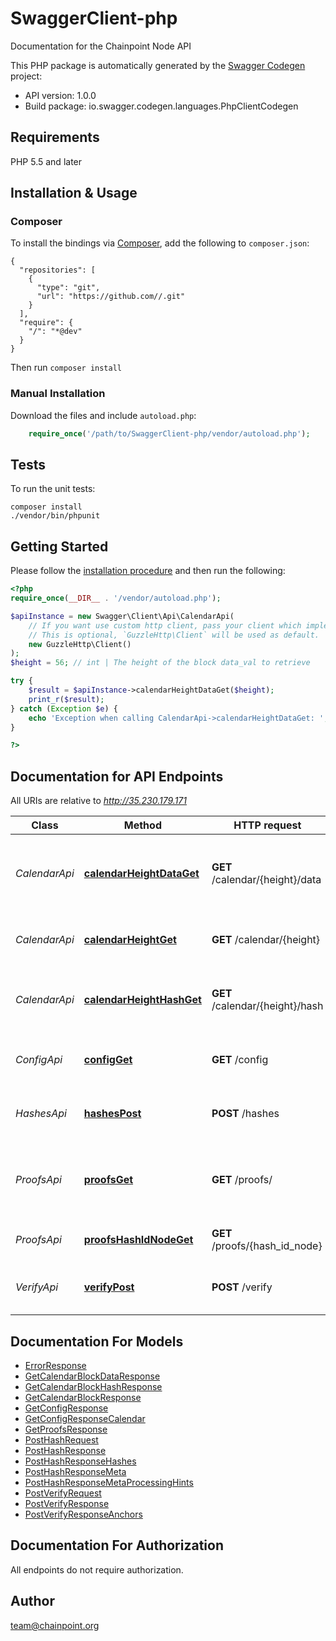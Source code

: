 # SwaggerClient-php
Documentation for the Chainpoint Node API

This PHP package is automatically generated by the [Swagger Codegen](https://github.com/swagger-api/swagger-codegen) project:

- API version: 1.0.0
- Build package: io.swagger.codegen.languages.PhpClientCodegen

## Requirements

PHP 5.5 and later

## Installation & Usage
### Composer

To install the bindings via [Composer](http://getcomposer.org/), add the following to `composer.json`:

```
{
  "repositories": [
    {
      "type": "git",
      "url": "https://github.com//.git"
    }
  ],
  "require": {
    "/": "*@dev"
  }
}
```

Then run `composer install`

### Manual Installation

Download the files and include `autoload.php`:

```php
    require_once('/path/to/SwaggerClient-php/vendor/autoload.php');
```

## Tests

To run the unit tests:

```
composer install
./vendor/bin/phpunit
```

## Getting Started

Please follow the [installation procedure](#installation--usage) and then run the following:

```php
<?php
require_once(__DIR__ . '/vendor/autoload.php');

$apiInstance = new Swagger\Client\Api\CalendarApi(
    // If you want use custom http client, pass your client which implements `GuzzleHttp\ClientInterface`.
    // This is optional, `GuzzleHttp\Client` will be used as default.
    new GuzzleHttp\Client()
);
$height = 56; // int | The height of the block data_val to retrieve

try {
    $result = $apiInstance->calendarHeightDataGet($height);
    print_r($result);
} catch (Exception $e) {
    echo 'Exception when calling CalendarApi->calendarHeightDataGet: ', $e->getMessage(), PHP_EOL;
}

?>
```

## Documentation for API Endpoints

All URIs are relative to *http://35.230.179.171*

Class | Method | HTTP request | Description
------------ | ------------- | ------------- | -------------
*CalendarApi* | [**calendarHeightDataGet**](docs/Api/CalendarApi.md#calendarheightdataget) | **GET** /calendar/{height}/data | Retrieves the calendar block data_val at the given height
*CalendarApi* | [**calendarHeightGet**](docs/Api/CalendarApi.md#calendarheightget) | **GET** /calendar/{height} | Retrieves the calendar block at the given height
*CalendarApi* | [**calendarHeightHashGet**](docs/Api/CalendarApi.md#calendarheighthashget) | **GET** /calendar/{height}/hash | Retrieves the calendar block hash at the given height
*ConfigApi* | [**configGet**](docs/Api/ConfigApi.md#configget) | **GET** /config | Retrieves the configuration information for the Node
*HashesApi* | [**hashesPost**](docs/Api/HashesApi.md#hashespost) | **POST** /hashes | Submit one or more hashes for anchoring
*ProofsApi* | [**proofsGet**](docs/Api/ProofsApi.md#proofsget) | **GET** /proofs/ | Retrieves one or more proofs by hashids supplied in header
*ProofsApi* | [**proofsHashIdNodeGet**](docs/Api/ProofsApi.md#proofshashidnodeget) | **GET** /proofs/{hash_id_node} | Retrieves a proof by hash_id_node
*VerifyApi* | [**verifyPost**](docs/Api/VerifyApi.md#verifypost) | **POST** /verify | Submit one or more proofs for verification


## Documentation For Models

 - [ErrorResponse](docs/Model/ErrorResponse.md)
 - [GetCalendarBlockDataResponse](docs/Model/GetCalendarBlockDataResponse.md)
 - [GetCalendarBlockHashResponse](docs/Model/GetCalendarBlockHashResponse.md)
 - [GetCalendarBlockResponse](docs/Model/GetCalendarBlockResponse.md)
 - [GetConfigResponse](docs/Model/GetConfigResponse.md)
 - [GetConfigResponseCalendar](docs/Model/GetConfigResponseCalendar.md)
 - [GetProofsResponse](docs/Model/GetProofsResponse.md)
 - [PostHashRequest](docs/Model/PostHashRequest.md)
 - [PostHashResponse](docs/Model/PostHashResponse.md)
 - [PostHashResponseHashes](docs/Model/PostHashResponseHashes.md)
 - [PostHashResponseMeta](docs/Model/PostHashResponseMeta.md)
 - [PostHashResponseMetaProcessingHints](docs/Model/PostHashResponseMetaProcessingHints.md)
 - [PostVerifyRequest](docs/Model/PostVerifyRequest.md)
 - [PostVerifyResponse](docs/Model/PostVerifyResponse.md)
 - [PostVerifyResponseAnchors](docs/Model/PostVerifyResponseAnchors.md)


## Documentation For Authorization

 All endpoints do not require authorization.


## Author

team@chainpoint.org


